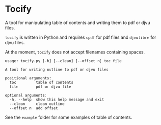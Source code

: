 # Tocify

A tool for manipulating table of contents and writing them to pdf or djvu files.

`tocify` is written in Python and requires `cpdf` for pdf files and `djvulibre` for djvu files.

At the moment, `tocify` does not accept filenames containing spaces.

```
usage: tocify.py [-h] [--clean] [--offset n] toc file

A tool for writing outline to pdf or djvu files

positional arguments:
  toc         table of contents
  file        pdf or djvu file

optional arguments:
  -h, --help  show this help message and exit
  --clean     clean outline
  --offset n  add offset
```

See the `example` folder for some examples of table of contents.
